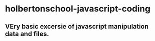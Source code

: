# holbertonschool-javascript-coding

## VEry basic excersie of javascript manipulation data and files.
